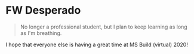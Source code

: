 # FW Desperado

> No longer a professional student, but I plan to keep learning as long as I'm breathing.

I hope that everyone else is having a great time at MS Build (virtual) 2020!
